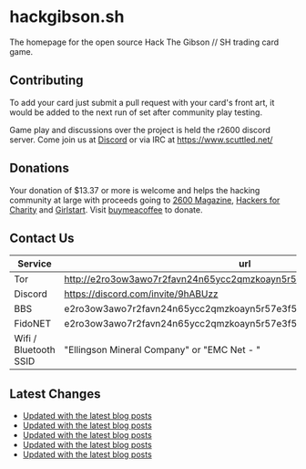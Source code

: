 # hackgibson.sh
The homepage for the open source Hack The Gibson // SH trading card game.


## Contributing

To add your card just submit a pull request with your card's front art, it would be added to the next run of set after community play testing.

Game play and discussions over the project is held the r2600 discord server. Come join us at [Discord](https://discord.com/invite/9hABUzz) or via IRC at https://www.scuttled.net/


## Donations

Your donation of $13.37 or more is welcome and helps the hacking community at large with proceeds going to [2600 Magazine](https://2600.com/), [Hackers for Charity](https://hackersforcharity.org) and [Girlstart](https://girlstart.org).  Visit [buymeacoffee](https://www.buymeacoffee.com/hackgibson.sh) to donate.


## Contact Us

Service | url
-|-
Tor | http://e2ro3ow3awo7r2favn24n65ycc2qmzkoayn5r57e3f56nvjwdcgg32ad.onion
Discord | https://discord.com/invite/9hABUzz
BBS | e2ro3ow3awo7r2favn24n65ycc2qmzkoayn5r57e3f56nvjwdcgg32ad.onion:23
FidoNET | e2ro3ow3awo7r2favn24n65ycc2qmzkoayn5r57e3f56nvjwdcgg32ad.onion:24554
Wifi / Bluetooth SSID | "Ellingson Mineral Company" or "EMC Net - <fidonet address>"

## Latest Changes
<!-- BLOG-POST-LIST:START -->
- [Updated with the latest blog posts](https://github.com/DFW2600/hackgibson.sh/commit/90a55c45ca1c949f1e0da77ed85a5972f8b44186)
- [Updated with the latest blog posts](https://github.com/DFW2600/hackgibson.sh/commit/4a2deaaea557afba244000a0bb57aeb7da06f2b7)
- [Updated with the latest blog posts](https://github.com/DFW2600/hackgibson.sh/commit/ed89be4688b18203cfd9fbb894c2549e5d76e6fb)
- [Updated with the latest blog posts](https://github.com/DFW2600/hackgibson.sh/commit/7d9d7fbe23b4365c36ef86447ccb0b25260f5a34)
- [Updated with the latest blog posts](https://github.com/DFW2600/hackgibson.sh/commit/bae485f227b2b8da060703d34f1347b378577114)
<!-- BLOG-POST-LIST:END -->
